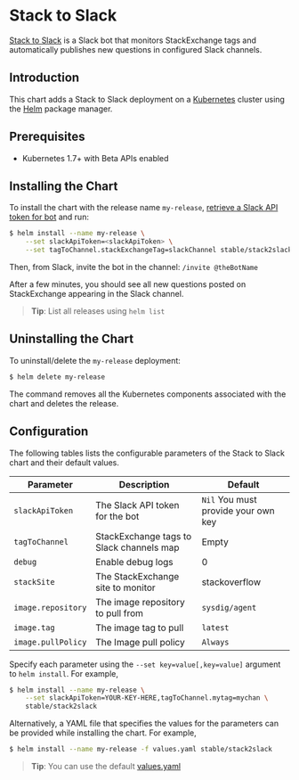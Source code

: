 # Stack to Slack

[Stack to Slack](https://github.com/dunglas/stack2slack) is a Slack bot that monitors StackExchange tags and automatically
publishes new questions in configured Slack channels.

## Introduction

This chart adds a Stack to Slack deployment on a [Kubernetes](http://kubernetes.io) cluster using the [Helm](https://helm.sh)
package manager.

## Prerequisites

- Kubernetes 1.7+ with Beta APIs enabled

## Installing the Chart

To install the chart with the release name `my-release`, [retrieve a Slack API token for bot](https://my.slack.com/services/new/bot) and run:

```bash
$ helm install --name my-release \
    --set slackApiToken=<slackApiToken> \
    --set tagToChannel.stackExchangeTag=slackChannel stable/stack2slack
```

Then, from Slack, invite the bot in the channel: `/invite @theBotName`

After a few minutes, you should see all new questions posted on StackExchange appearing in the Slack channel.

> **Tip**: List all releases using `helm list`

## Uninstalling the Chart

To uninstall/delete the `my-release` deployment:

```bash
$ helm delete my-release
```

The command removes all the Kubernetes components associated with the chart and deletes the release.

## Configuration

The following tables lists the configurable parameters of the Stack to Slack chart and their default values.

|      Parameter              |          Description                     |               Default               |
|-----------------------------|------------------------------------------|-------------------------------------|
| `slackApiToken`             | The Slack API token for the bot          | `Nil` You must provide your own key |
| `tagToChannel`              | StackExchange tags to Slack channels map | Empty                               |
| `debug`                     | Enable debug logs                        |  0                                  |
| `stackSite`                 | The StackExchange site to monitor        |  stackoverflow                      |
| `image.repository`          | The image repository to pull from        | `sysdig/agent`                      |
| `image.tag`                 | The image tag to pull                    | `latest`                            |
| `image.pullPolicy`          | The Image pull policy                    | `Always`                            |

Specify each parameter using the `--set key=value[,key=value]` argument to `helm install`. For example,

```bash
$ helm install --name my-release \
    --set slackApiToken=YOUR-KEY-HERE,tagToChannel.mytag=mychan \
    stable/stack2slack
```

Alternatively, a YAML file that specifies the values for the parameters can be provided while installing the chart. For example,

```bash
$ helm install --name my-release -f values.yaml stable/stack2slack
```

> **Tip**: You can use the default [values.yaml](values.yaml)
